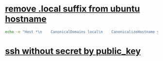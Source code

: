 # [remove .local suffix from ubuntu hostname](https://askubuntu.com/questions/1026099/how-to-remove-local-suffix-from-ubuntu-hostname)
```sh
echo -e "Host *\n    CanonicalDomains local\n    CanonicalizeHostname yes" >> /etc/ssh_config or ~/.ssh/config
```
# [ssh without secret by public_key](https://segmentfault.com/a/1190000023074072)
